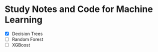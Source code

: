 # Study Notes and Code for Machine Learning

- [x] Decision Trees
- [ ] Random Forest
- [ ] XGBoost
